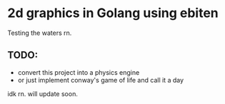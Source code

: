 # 2d graphics in Golang using ebiten

Testing the waters rn.

## TODO:
- convert this project into a physics engine
- or just implement conway's game of life and call it a day

idk rn. will update soon.
